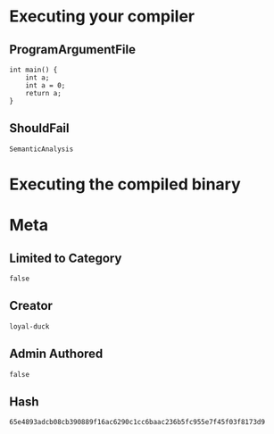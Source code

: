 # Executing your compiler

## ProgramArgumentFile

```
int main() {
    int a;
    int a = 0;
    return a;
}
```

## ShouldFail

```
SemanticAnalysis
```

# Executing the compiled binary

# Meta

## Limited to Category

```
false
```

## Creator

```
loyal-duck
```

## Admin Authored

```
false
```

## Hash

```
65e4893adcb08cb390889f16ac6290c1cc6baac236b5fc955e7f45f03f8173d9
```
